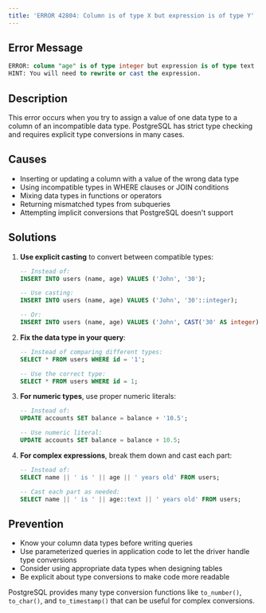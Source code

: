 ```yaml
---
title: 'ERROR 42804: Column is of type X but expression is of type Y'
---
```


## Error Message

```sql
ERROR: column "age" is of type integer but expression is of type text
HINT: You will need to rewrite or cast the expression.
```

## Description

This error occurs when you try to assign a value of one data type to a column of an incompatible data type. PostgreSQL has strict type checking and requires explicit type conversions in many cases.

## Causes

- Inserting or updating a column with a value of the wrong data type
- Using incompatible types in WHERE clauses or JOIN conditions
- Mixing data types in functions or operators
- Returning mismatched types from subqueries
- Attempting implicit conversions that PostgreSQL doesn't support

## Solutions

1. **Use explicit casting** to convert between compatible types:

   ```sql
   -- Instead of:
   INSERT INTO users (name, age) VALUES ('John', '30');

   -- Use casting:
   INSERT INTO users (name, age) VALUES ('John', '30'::integer);

   -- Or:
   INSERT INTO users (name, age) VALUES ('John', CAST('30' AS integer));
   ```

2. **Fix the data type in your query**:

   ```sql
   -- Instead of comparing different types:
   SELECT * FROM users WHERE id = '1';

   -- Use the correct type:
   SELECT * FROM users WHERE id = 1;
   ```

3. **For numeric types**, use proper numeric literals:

   ```sql
   -- Instead of:
   UPDATE accounts SET balance = balance + '10.5';

   -- Use numeric literal:
   UPDATE accounts SET balance = balance + 10.5;
   ```

4. **For complex expressions**, break them down and cast each part:

   ```sql
   -- Instead of:
   SELECT name || ' is ' || age || ' years old' FROM users;

   -- Cast each part as needed:
   SELECT name || ' is ' || age::text || ' years old' FROM users;
   ```

## Prevention

- Know your column data types before writing queries
- Use parameterized queries in application code to let the driver handle type conversions
- Consider using appropriate data types when designing tables
- Be explicit about type conversions to make code more readable

<HintBlock type="info">

PostgreSQL provides many type conversion functions like `to_number()`, `to_char()`, and `to_timestamp()` that can be useful for complex conversions.

<HintBlock type="info">
